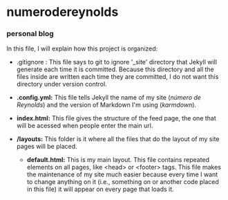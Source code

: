 # numerodereynolds
### personal blog

In this file, I will explain how this project is organized:

  - .gitignore : This file says to git to ignore '_site' directory that Jekyll will generate each time it is committed. Because this directory and all the files inside are written each time they are committed, I do not want this directory under version control.
  
  - __.config.yml:__ This file tells Jekyll the name of my site (*número de Reynolds*) and the version of Markdown I'm using (*karmdown*).
  
  - __index.html:__ This file gives the structure of the feed page, the one that will be acessed when people enter the main url.
  
  - __/layouts:__ This folder is it where all the files that do the layout of my site pages will be placed.
      
    - __default.html:__ This is my main layout. This file contains repeated elements on all pages, like \<head> or \<footer> tags. This file makes the maintenance of my site much easier because every time I want to change anything on it (i.e., something on <head> or another code placed in this file) it will appear on every page that loads it.
